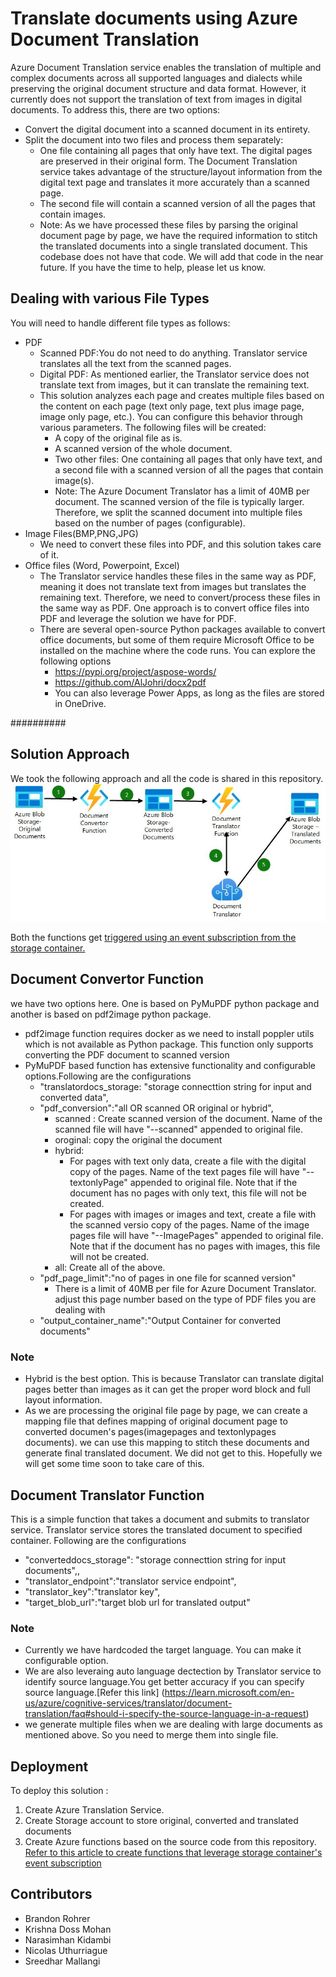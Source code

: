 # Translate documents using Azure Document Translation

Azure Document Translation service enables the translation of multiple and complex documents across all supported languages and dialects while preserving the original document structure and data format. However, it currently does not support the translation of text from images in digital documents. To address this, there are two options:
* Convert the digital document into a scanned document in its entirety.
* Split the document into two files and process them separately:
    * One file containing all pages that only have text. The digital pages are preserved in their original form. The Document Translation service takes advantage of the structure/layout information from the digital text page and translates it more accurately than a scanned page.
    * The second file will contain a scanned version of all the pages that contain images. 
    * Note: As we have processed these files by parsing the original document page by page, we have the required information to stitch the translated documents into a single translated document. This codebase does not have that code. We will add that code in the near future. If you have the time to help, please let us know.

## Dealing with various File Types  
You will need to handle different file types as follows:
* PDF
    * Scanned PDF:You do not need to do anything. Translator service translates all the text from the scanned pages.
    * Digital PDF: As mentioned earlier, the Translator service does not translate text from images, but it can translate the remaining text.
    * This solution analyzes each page and creates multiple files based on the content on each page (text only page, text plus image page, image only page, etc.). You can configure this behavior through various parameters. The following files will be created:
        * A copy of the original file as is.
        * A scanned version of the whole document.
        * Two other files: One containing all pages that only have text, and a second file with a scanned version of all the pages that contain image(s).
        * Note: The Azure Document Translator has a limit of 40MB per document. The scanned version of the file is typically larger. Therefore, we split the scanned document into multiple files based on the number of pages (configurable).
* Image Files(BMP,PNG,JPG)
    * We need to convert these files into PDF, and this solution takes care of it.
* Office files (Word, Powerpoint, Excel)
    * The Translator service handles these files in the same way as PDF, meaning it does not translate text from images but translates the remaining text. Therefore, we need to convert/process these files in the same way as PDF. One approach is to convert office files into PDF and leverage the solution we have for PDF. 
    * There are several open-source Python packages available to convert office documents, but some of them require Microsoft Office to be installed on the machine where the code runs. You can explore the following options
        * https://pypi.org/project/aspose-words/
        * https://github.com/AlJohri/docx2pdf
        * You can also leverage Power Apps, as long as the files are stored in OneDrive.


##########
## Solution Approach  

We took the following approach and all the code is shared in this repository.
![Document Translator solution approach](images/document-translator-workflow.jpg)

Both the functions get [triggered using an event subscription from the storage container.](https://learn.microsoft.com/en-us/azure/azure-functions/functions-event-grid-blob-trigger?pivots=programming-language-python)
## Document Convertor Function


we have two options here. One is based on PyMuPDF python package and another is based on pdf2image python package. 
* pdf2image function requires docker as we need to install poppler utils which is not available as Python package. This function only supports converting the PDF document to scanned version
* PyMuPDF based function has extensive functionality and configurable options.Following are the configurations
    * "translatordocs_storage: "storage connecttion string for input and converted data",
    * "pdf_conversion":"all OR scanned OR original or hybrid",
        * scanned : Create scanned version of the document. Name of the scanned file will have "--scanned" appended to original file.
        * oroginal: copy the original  the document
        * hybrid: 
            * For pages with text only data, create a file with the digital copy of the pages. Name of the text pages file will have "--textonlyPage" appended to original file. Note that if the document has no pages with only text, this file will not be created.
            * For pages with images or images and text, create a file with the scanned versio copy of the pages. Name of the image pages file will have "--ImagePages" appended to original file. Note that if the document has no pages with images, this file will not be created.
        * all: Create all of the above. 
    * "pdf_page_limit":"no of pages in one file for scanned version"
        * There is a limit of 40MB per file for Azure Document Translator. adjust this page number based on the type of PDF files you are dealing with
    * "output_container_name":"Output Container for converted documents"

### Note
* Hybrid is the best option. This is because Translator can translate digital pages better than images as it can get the proper word block and full layout information. 
* As we are processing the original file page by page, we can create a mapping file that defines mapping of original document page to converted documen's pages(imagepages and textonlypages documents). we can use this mapping to stitch these documents and generate final translated document. We did not get to this. Hopefully we will get some time soon to take care of this. 

## Document Translator Function

This is a simple function that takes a document and submits to translator service. Translator service stores the translated document to specified container. 
Following are the configurations
* "converteddocs_storage": "storage connecttion string for input documents",,
* "translator_endpoint":"translator service endpoint",
* "translator_key":"translator key",
* "target_blob_url":"target blob url for translated output"

### Note
* Currently we have hardcoded the target language. You can make it configurable option.
* We are also leveraing auto language dectection by Translator service to identify source language.You get better accuracy if you can specify source language.[Refer this link] (https://learn.microsoft.com/en-us/azure/cognitive-services/translator/document-translation/faq#should-i-specify-the-source-language-in-a-request) 
* we generate multiple files when we are dealing with large documents as mentioned above. So you need to merge them into single file. 

## Deployment    

To deploy this solution :
1. Create Azure Translation Service.
2. Create Storage account to store original, converted and translated documents
3. Create Azure functions based on the source code from this repository. [Refer to this article to create functions that leverage storage container's event subscription ](https://learn.microsoft.com/en-us/azure/azure-functions/functions-event-grid-blob-trigger?pivots=programming-language-python)

## Contributors
+ Brandon Rohrer 
+ Krishna Doss Mohan 
+ Narasimhan Kidambi
+ Nicolas Uthurriague
+ Sreedhar Mallangi 
